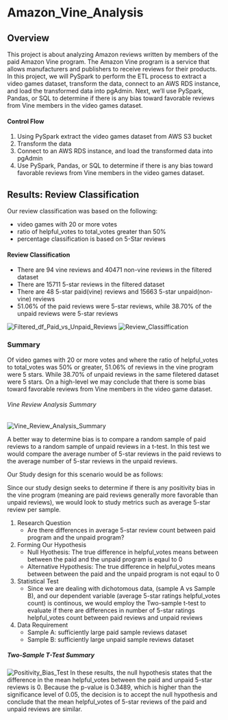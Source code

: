 # Amazon_Vine_Analysis
## Overview
This project is about analyzing Amazon reviews written by members of the paid Amazon Vine program. The Amazon Vine program is a service that allows manufacturers and publishers to receive reviews for their products.
In this project, we will PySpark to perform the ETL process to extract a video games dataset, transform the data, connect to an AWS RDS instance, and load the transformed data into pgAdmin. Next, we’ll use PySpark, Pandas, or SQL to determine if there is any bias toward favorable reviews from Vine members in the video games dataset.

#### Control Flow
1. Using PySpark extract the video games dataset from AWS S3 bucket
2. Transform the data
3. Connect to an AWS RDS instance, and load the transformed data into pgAdmin
4. Use PySpark, Pandas, or SQL to determine if there is any bias toward favorable reviews from Vine members in the video games dataset.

## Results: Review Classification
Our review classification was based on the following:
- video games with 20 or more votes
- ratio of helpful_votes to total_votes greater than 50%
- percentage classification is based on 5-Star reviews
#### Review Classification
- There are 94 vine reviews and 40471 non-vine reviews in the filtered dataset
- There are 15711 5-star reviews in the filtered dataset
- There are 48 5-star paid(vine) reviews and 15663 5-star unpaid(non-vine) reviews
- 51.06% of the paid reviews were 5-star reviews, while 38.70% of the unpaid reviews were 5-star reviews


![Filtered_df_Paid_vs_Unpaid_Reviews](https://user-images.githubusercontent.com/67847583/128781535-22a0c3b4-784c-40b5-b730-930cf5a10dde.png)
![Review_Classiffication](https://user-images.githubusercontent.com/67847583/128781544-a8ccd087-f244-451a-af2c-480a2e3fbe44.png)




### Summary
Of video games with 20 or more votes and where the ratio of helpful_votes to total_votes was 50% or greater, 51.06% of reviews in the vine program were 5 stars. While 38.70% of unpaid reviews in the same filetered dataset were 5 stars. On a high-level we may conclude that there is some bias toward favorable reviews from Vine members in the video game dataset.
###### Vine Review Analysis Summary
![Vine_Review_Analysis_Summary](https://user-images.githubusercontent.com/67847583/128781612-0ff3f5fe-657f-4eca-bb2f-858115da0117.png)

A better way to determine bias is to compare a random sample of paid reviews to a random sample of unpaid reviews in a t-test. In this test we would compare the average number of 5-star reviews in the paid reviews to the average number of 5-star reviews in the unpaid reviews.

Our Study design for this scenario would be as follows:

Since our study design seeks to determine if there is any positivity bias in the vine program (meaning are paid reviews generally more favorable than unpaid reviews), we would look to study metrics such as average 5-star review per sample.

1. Research Question
   - Are there differences in average 5-star review count between paid program and the unpaid program?
2. Forming Our Hypothesis
   - Null Hyothesis: The true difference in helpful_votes means between between the paid and the unpaid program is eqaul to 0
   - Alternative Hypothesis: The true difference in helpful_votes means between between the paid and the unpaid program is not eqaul to 0
3. Statistical Test
   - Since we are dealing with dichotomous data, (sample A vs Sample B), and our dependent variable (average 5-star ratings helpful_votes count) is continous, we would employ the Two-sample t-test to evaluate if there are differences in number of 5-star ratings helpful_votes count between paid reviews and unpaid reviews
4. Data Requirement
   - Sample A: sufficiently large paid sample reviews dataset 
   - Sample B: sufficiently large unpaid sample reviews dataset

##### Two-Sample T-Test Summary
![Positivity_Bias_Test](https://user-images.githubusercontent.com/67847583/128812442-76a8d79a-21e5-4d2f-a673-dbba9d0284e2.png)
In these results, the null hypothesis states that the difference in the mean helpful_votes between the paid and unpaid 5-star reviews is 0. Because the p-value is 0.3489, which is higher than the significance level of 0.05, the decision is to accept the null hypothesis and conclude that the mean helpful_votes of 5-star reviews of the paid and unpaid reviews are similar.
